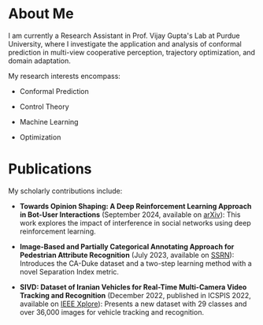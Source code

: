About Me
======
I am currently a Research Assistant in Prof. Vijay Gupta's Lab at Purdue University, where I investigate the application and analysis of conformal prediction in multi-view cooperative perception, trajectory optimization, and domain adaptation.

My research interests encompass:

- Conformal Prediction

- Control Theory

- Machine Learning

- Optimization

Publications
======
My scholarly contributions include:

- **Towards Opinion Shaping: A Deep Reinforcement Learning Approach in Bot-User Interactions** (September 2024, available on [arXiv](https://arxiv.org/abs/2409.11426)): This work explores the impact of interference in social networks using deep reinforcement learning.

- **Image-Based and Partially Categorical Annotating Approach for Pedestrian Attribute Recognition** (July 2023, available on [SSRN](https://papers.ssrn.com/sol3/papers.cfm?abstract_id=4373086)): Introduces the CA-Duke dataset and a two-step learning method with a novel Separation Index metric.

- **SIVD: Dataset of Iranian Vehicles for Real-Time Multi-Camera Video Tracking and Recognition** (December 2022, published in ICSPIS 2022, available on [IEEE Xplore](https://ieeexplore.ieee.org/document/10043932)): Presents a new dataset with 29 classes and over 36,000 images for vehicle tracking and recognition.
